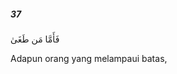 ##### 37

<span class="ayah">فَأَمَّا مَن طَغَىٰ</span>

<span class="ayah_translation">Adapun orang yang melampaui batas,</span>
